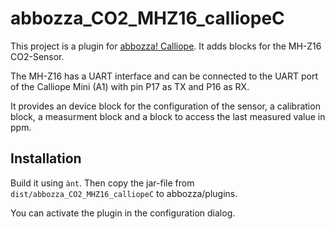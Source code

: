 # abbozza_CO2_MHZ16_calliopeC

This project is a plugin for [abbozza! Calliope](http://inf-didaktik.rz.uos.de/abbozza/calliope).
It adds blocks for the MH-Z16 CO2-Sensor.

The MH-Z16 has a UART interface and can be connected to the UART port of the Calliope Mini
(A1) with pin P17 as TX and P16 as RX.

It provides an device block for the configuration of the sensor, a calibration block,
a measurment block and a block to access the last measured value in ppm.

## Installation

Build it using `ànt`. Then copy the jar-file from `dist/abbozza_CO2_MHZ16_calliopeC` to abbozza/plugins.

You can activate the plugin in the configuration dialog.
